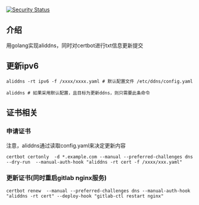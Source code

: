 #    

[![Security Status](https://www.murphysec.com/platform3/v31/badge/1721471504210288640.svg)](https://www.murphysec.com/console/report/1721468007020584960/1721471504210288640)

## 介绍

用golang实现aliddns，同时对certbot进行txt信息更新提交

## 更新ipv6

```shell
aliddns -rt ipv6 -f /xxxx/xxxx.yaml # 默认配置文件 /etc/ddns/config.yaml
```

```shell
aliddns # 如果采用默认配置，且目标为更新ddns，则只需要此条命令
```

## 证书相关

### 申请证书

注意，aliddns通过读取config.yaml来决定更新内容

```shell
certbot certonly  -d *.example.com --manual --preferred-challenges dns --dry-run  --manual-auth-hook "aliddns -rt cert -f /xxxx/xxx.yaml"
```

### 更新证书(同时重启gitlab nginx服务)

```shell
certbot renew  --manual --preferred-challenges dns --manual-auth-hook "aliddns -rt cert" --deploy-hook "gitlab-ctl restart nginx"
```